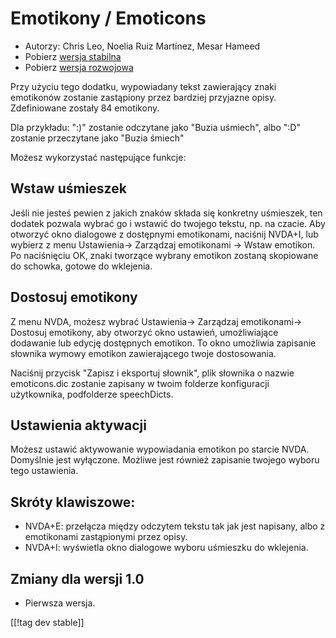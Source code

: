 # Emotikony / Emoticons #

* Autorzy: Chris Leo, Noelia Ruiz Martínez, Mesar Hameed
* Pobierz [wersja stabilna][1]
* Pobierz [wersja rozwojowa][2]

Przy użyciu tego dodatku, wypowiadany tekst zawierający znaki emotikonów
zostanie zastąpiony przez bardziej przyjazne opisy.  Zdefiniowane zostały 84
emotikony.

Dla przykładu: ":)" zostanie odczytane jako "Buzia uśmiech", albo ":D"
zostanie przeczytane jako "Buzia śmiech"

Możesz wykorzystać następujące funkcje:

## Wstaw uśmieszek ##

Jeśli nie jesteś pewien z jakich znaków składa się konkretny uśmieszek, ten dodatek pozwala wybrać go i wstawić do twojego tekstu, np. na czacie.
Aby otworzyć okno dialogowe z dostępnymi emotikonami,
 naciśnij NVDA+I, lub wybierz z menu Ustawienia-> Zarządzaj emotikonami -> Wstaw emotikon.
Po naciśnięciu OK, znaki tworzące wybrany emotikon zostaną skopiowane do schowka, gotowe do wklejenia.


## Dostosuj emotikony ##

Z menu NVDA, możesz wybrać Ustawienia-> Zarządzaj emotikonami-> Dostosuj emotikony, aby otworzyć okno ustawień, umożliwiające dodawanie lub edycję dostępnych emotikon.
To okno umożliwia zapisanie słownika wymowy emotikon zawierającego twoje dostosowania.

Naciśnij przycisk "Zapisz i eksportuj słownik", plik słownika o nazwie
emoticons.dic zostanie zapisany w twoim folderze konfiguracji użytkownika,
podfolderze speechDicts.


## Ustawienia aktywacji ##

Możesz ustawić aktywowanie wypowiadania emotikon po starcie NVDA. Domyślnie
jest wyłączone.  Możliwe jest również zapisanie twojego wyboru tego
ustawienia.

## Skróty klawiszowe: ##

*	NVDA+E: przełącza między odczytem tekstu tak jak jest napisany, albo z
  emotikonami zastąpionymi przez opisy.
*	NVDA+I: wyświetla okno dialogowe wyboru uśmieszku do wklejenia.

## Zmiany dla wersji 1.0 ##

* Pierwsza wersja.
 
[[!tag dev stable]]

[1]: http://addons.nvda-project.org/files/get.php?file=emo

[2]: http://addons.nvda-project.org/files/get.php?file=emo-dev
